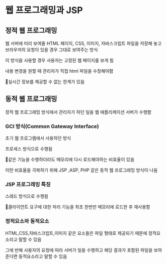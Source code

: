 # 웹 프로그래밍과 JSP

## 정적 웹 프로그래밍

웹 서버에 미리 보여줄 HTML 페이지, CSS, 이미지, 자바스크립트 파일을 저장해 놓고 브라우저의 요청이 있을 경우 그대로 보여주는 방식

이 방식을 사용할 경우 사용자는 고정된 웹 페이지를 보게 됨

내용 변경을 원할 때 관리자가 직접 html 파일을 수정해야함

📌실시간 정보를 제공할 수 없는 한계가 있음

## 동적 웹 프로그래밍

정적 웹 프로그래밍 방식에서 관리자가 하던 일을 웹 애플리케이션 서버가 수행함

### GCI 방식(Common Gateway Interface)

초기 웹 프로그램에서 사용하던 방식

프로세스 방식으로 수행됨

📌같은 기능을 수행하더라도 메모리에 다시 로드해야하는 비효율이 있음

이런 비효율을 극복하기 위해 JSP ,ASP, PHP 같은 동적 웹 프로그래밍 방식이 나옴

### JSP 프로그래밍 특징

스레드 방식으로 수행됨

📌클라이언트 요구에 대한 처리 기능을 최초 한번만 메모리에 로드한 후 재사용함

### 정적요소와 동적요소

HTML,CSS,자바스크립트,이미지 같은 요소들은 파일 형태로 제공되기 때문에 정적요소라고 말할 수 있음

그에 반해 사용자의 요청에 따라 서버가 일을 수행하고 해당 결과가 포함된 파일을 보여준다면 동적요소라고 말할 수 있음


